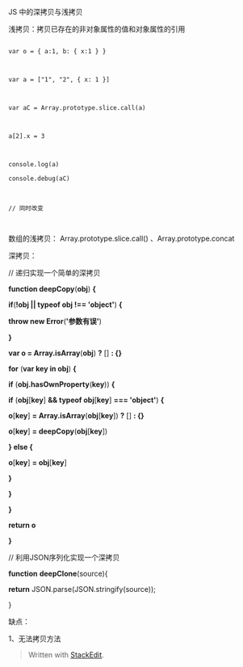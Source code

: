 JS 中的深拷贝与浅拷贝

  

  

浅拷贝：拷贝已存在的非对象属性的值和对象属性的引用

  

  

```

var o = { a:1, b: { x:1 } }

  

var a = ["1", "2", { x: 1 }]

  

var aC = Array.prototype.slice.call(a)

  

a[2].x = 3

  

console.log(a)

console.debug(aC)

  

// 同时改变

  

```

  

  

数组的浅拷贝： Array.prototype.slice.call() 、Array.prototype.concat

  

  

深拷贝：

  

  

// 递归实现一个简单的深拷贝

**function deepCopy**(**obj**) **{**

**if**(**!obj || typeof obj !== 'object'**) **{**

**throw new Error**(**'**参数有误**'**)

**}**

**var o = Array.isArray**(**obj**) **?** [] **: {}**

**for** (**var key in obj**) **{**

**if** (**obj.hasOwnProperty**(**key**)) **{**

**if** (**obj**[**key**] **&& typeof obj**[**key**] **=== 'object'**) **{**

**o**[**key**] **= Array.isArray**(**obj**[**key**]) **?** [] **: {}**

**o**[**key**] **= deepCopy**(**obj**[**key**])

**} else {**

**o**[**key**] **= obj**[**key**]

**}**

**}**

**}**

**return o**

**}**

  

  

  

  

// 利用JSON序列化实现一个深拷贝

**function** **deepClone**(source){

**return** JSON.parse(JSON.stringify(source));

}

  

缺点：

  

1、无法拷贝方法


> Written with [StackEdit](https://stackedit.io/).
<!--stackedit_data:
eyJoaXN0b3J5IjpbNDI1NzcwNzU3XX0=
-->